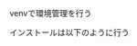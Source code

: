 venvで環境管理を行う

インストールは以下のように行う

```https://packaging.python.org/ja/latest/guides/installing-using-pip-and-virtual-environments/
